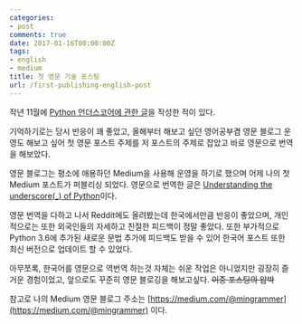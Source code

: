```yaml
---
categories:
- post
comments: true
date: 2017-01-16T00:00:00Z
tags:
- english
- medium
title: 첫 영문 기술 포스팅
url: /first-publishing-english-post
---
```


작년 11월에 [Python 언더스코어에 관한 글](https://mingrammer.com/underscore-in-python)을 작성한 적이 있다.

기억하기로는 당시 반응이 꽤 좋았고, 올해부터 해보고 싶던 영어공부겸 영문 블로그 운영도 해보고 싶어 첫 영문 포스트 주제를 저 포스트의 주제로 잡았고 바로 영문으로 번역을 해보았다.

영문 블로그는 평소에 애용하던 Medium을 사용해 운영을 하기로 했으며 어제 나의 첫 Medium 포스트가 퍼블리싱 되었다. 영문으로 번역한 글은 [Understanding the underscore(_) of Python](https://medium.com/@mingrammer/understanding-the-underscore-of-python-309d1a029edc)이다.  

영문 번역을 다하고 나서 Reddit에도 올려봤는데 한국에서만큼 반응이 좋았으며, 개인적으로는 또한 외국인들의 자세하고 친절한 피드백이 정말 좋았다. 또한 부가적으로 Python 3.6에 추가된 새로운 문법 추가에 피드백도 받을 수 있어 한국어 포스트 또한 최신 버전으로 업데이트 할 수 있었다.

아무쪼록, 한국어를 영문으로 역번역 하는것 자체는 쉬운 작업은 아니었지만 굉장히 즐거운 경험이었고, 앞으로도 꾸준히 영문 블로깅을 해보고싶다. ~~이중 포스팅의 압박~~

참고로 나의 Medium 영문 블로그 주소는 [https://medium.com/@mingrammer](https://medium.com/@mingrammer) 이다.
